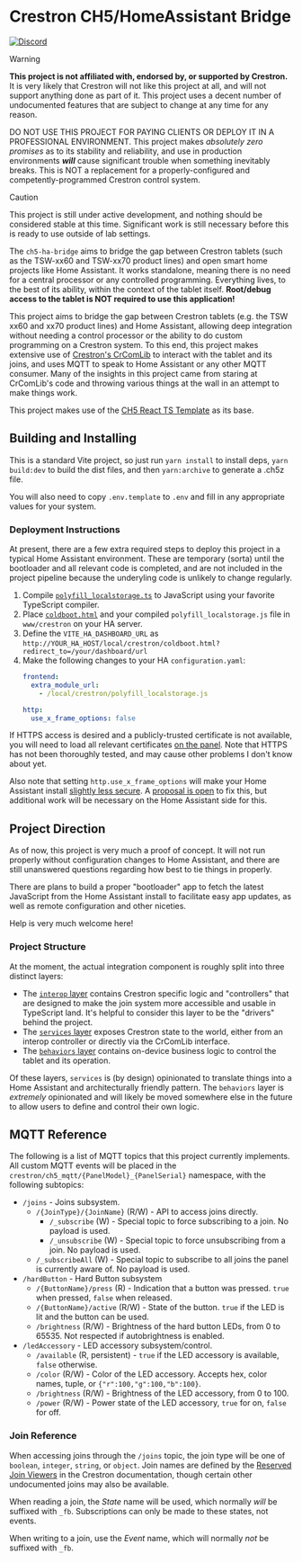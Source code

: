 # Crestron CH5/HomeAssistant Bridge

[![Discord](https://img.shields.io/discord/1391887962102566962?logo=discord&logoColor=white&label=discord&color=%235865F2)](https://discord.gg/Dw8wJV5Bva)

> [!warning]
>
> **This project is not affiliated with, endorsed by, or supported by Crestron.** It is very likely that Crestron
> will not like this project at all, and will not support anything done as part of it. This project uses a decent
> number of undocumented features that are subject to change at any time for any reason.
>
> DO NOT USE THIS PROJECT FOR PAYING CLIENTS OR DEPLOY IT IN A PROFESSIONAL ENVIRONMENT. This project makes
> *absolutely zero promises* as to its stability and reliability, and use in production environments ***will***
> cause significant trouble when something inevitably breaks. This is NOT a replacement for a properly-configured
> and competently-programmed Crestron control system.

> [!caution]
> This project is still under active development, and nothing should be considered stable at this time. Significant
> work is still necessary before this is ready to use outside of lab settings.

The `ch5-ha-bridge` aims to bridge the gap between Crestron tablets (such as the TSW-xx60 and TSW-xx70 product lines)
and open smart home projects like Home Assistant. It works standalone, meaning there is no need for a central
processor or any controlled programming. Everything lives, to the best of its ability, within the context of the tablet
itself. **Root/debug access to the tablet is NOT required to use this application!**

This project aims to bridge the gap between Crestron tablets (e.g. the TSW xx60 and xx70 product lines) and Home 
Assistant, allowing deep integration without needing a control processor or the ability to do custom programming on
a Crestron system. To this end, this project makes extensive use of [Crestron's CrComLib][crcomlib] to interact with
the tablet and its joins, and uses MQTT to speak to Home Assistant or any other MQTT consumer. Many of the insights
in this project came from staring at CrComLib's code and throwing various things at the wall in an attempt to make
things work.

This project makes use of the [CH5 React TS Template][ch5-react] as its base.

[crcomlib]: https://github.com/Crestron/CH5ComponentLibrary
[ch5-react]: https://github.com/jphillipsCrestron/ch5-react-ts-template/

## Building and Installing

This is a standard Vite project, so just run `yarn install` to install deps, `yarn build:dev` to build the dist files,
and then `yarn:archive` to generate a .ch5z file.

You will also need to copy `.env.template` to `.env` and fill in any appropriate values for your system.

### Deployment Instructions

At present, there are a few extra required steps to deploy this project in a typical Home Assistant environment. These are
temporary (sorta) until the bootloader and all relevant code is completed, and are not included in the project pipeline
because the underyling code is unlikely to change regularly.

1. Compile [`polyfill_localstorage.ts`](./homeassistant/polyfill_localstorage.ts) to JavaScript using your favorite
   TypeScript compiler.
2. Place [`coldboot.html`](./homeassistant/coldboot.html) and your compiled `polyfill_localstorage.js` file in `www/crestron`
   on your HA server.
3. Define the `VITE_HA_DASHBOARD_URL` as `http://YOUR_HA_HOST/local/crestron/coldboot.html?redirect_to=/your/dashboard/url`
4. Make the following changes to your HA `configuration.yaml`:
    ```yml
    frontend:
      extra_module_url:
        - /local/crestron/polyfill_localstorage.js
    
    http:
      use_x_frame_options: false
    ```

If HTTPS access is desired and a publicly-trusted certificate is not available, you will need to load all relevant 
certificates [on the panel][tsw-ssl-config]. Note that HTTPS has not been thoroughly tested, and may cause other 
problems I don't know about yet.

Also note that setting `http.use_x_frame_options` will make your Home Assistant install 
[slightly less secure][ha-clickjacking]. A [proposal is open][ha-csp] to fix this, but additional work will be necessary
on the Home Assistant side for this.

[tsw-ssl-config]: https://docs.crestron.com/en-us/8989/Content/Topics/Web-Configuration.htm#802.1x_Configuration
[ha-clickjacking]: https://github.com/home-assistant/core/security/advisories/GHSA-935v-rmg9-44mw
[ha-csp]: https://github.com/orgs/home-assistant/discussions/118

## Project Direction

As of now, this project is very much a proof of concept. It will not run properly without configuration changes to Home
Assistant, and there are still unanswered questions regarding how best to tie things in properly.

There are plans to build a proper "bootloader" app to fetch the latest JavaScript from the Home Assistant install to
facilitate easy app updates, as well as remote configuration and other niceties. 

Help is very much welcome here!

### Project Structure

At the moment, the actual integration component is roughly split into three distinct layers:

* The [`interop` layer](./src/ch5_mqtt_bridge/interop/) contains Crestron specific logic and "controllers" that are
  designed to make the join system more accessible and usable in TypeScript land. It's helpful to consider this layer
  to be the "drivers" behind the project.
* The [`services` layer](./src/ch5_mqtt_bridge/services/) exposes Crestron state to the world, either from an interop
  controller or directly via the CrComLib interface.
* The [`behaviors` layer](./src/ch5_mqtt_bridge/behaviors) contains on-device business logic to control the tablet and
  its operation.

Of these layers, `services` is (by design) opinionated to translate things into a Home Assistant and architecturally
friendly pattern. The `behaviors` layer is *extremely* opinionated and will likely be moved somewhere else in the
future to allow users to define and control their own logic.

## MQTT Reference

The following is a list of MQTT topics that this project currently implements. All custom MQTT events will be placed in
the `crestron/ch5_mqtt/{PanelModel}_{PanelSerial}` namespace, with the following subtopics:

* `/joins` - Joins subsystem.
  * `/{JoinType}/{JoinName}` (R/W) - API to access joins directly.
    * `/_subscribe` (W) - Special topic to force subscribing to a join. No payload is used.
    * `/_unsubscribe` (W) - Special topic to force unsubscribing from a join. No payload is used.
  * `/_subscribeAll` (W) - Special topic to subscribe to all joins the panel is currently aware of. No payload is used.
* `/hardButton` - Hard Button subsystem
  * `/{ButtonName}/press` (R) - Indication that a button was pressed. `true` when pressed, `false` when released.
  * `/{ButtonName}/active` (R/W) - State of the button. `true` if the LED is lit and the button can be used.
  * `/brightness` (R/W) - Brightness of the hard button LEDs, from 0 to 65535. Not respected if autobrightness is enabled.
* `/ledAccessory` - LED accessory subsystem/control.
  * `/available` (R, persistent) - `true` if the LED accessory is available, `false` otherwise.
  * `/color` (R/W) - Color of the LED accessory. Accepts hex, color names, tuple, or `{"r":100,"g":100,"b":100}`.
  * `/brightness` (R/W) - Brightness of the LED accessory, from 0 to 100.
  * `/power` (R/W) - Power state of the LED accessory, `true` for on, `false` for off.


### Join Reference

When accessing joins through the `/joins` topic, the join type will be one of `boolean`, `integer`, `string`, or 
`object`. Join names are defined by the [Reserved Join Viewers][rjviewer] in the Crestron documentation, though certain
other undocumented joins may also be available.

When reading a join, the *State* name will be used, which normally *will* be suffixed with `_fb`. Subscriptions can only
be made to these states, not events.

When writing to a join, use the *Event* name, which will normally *not* be suffixed with `_fb`.

[rjviewer]: https://sdkcon78221.crestron.com/downloads/rjviewapp/index.html
